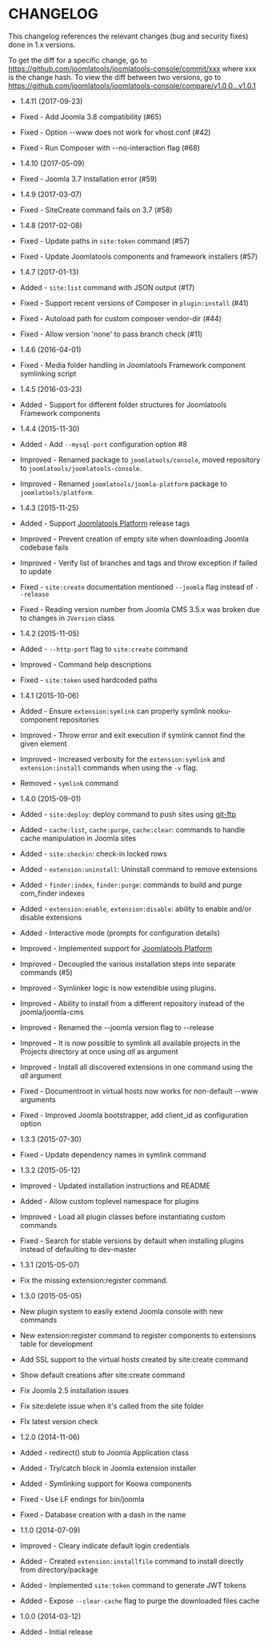 CHANGELOG
=========

This changelog references the relevant changes (bug and security fixes) done
in 1.x versions.

To get the diff for a specific change, go to https://github.com/joomlatools/joomlatools-console/commit/xxx where xxx is the change hash.
To view the diff between two versions, go to https://github.com/joomlatools/joomlatools-console/compare/v1.0.0...v1.0.1

* 1.4.11 (2017-09-23)
 * Fixed - Add Joomla 3.8 compatibility (#65)
 * Fixed - Option --www does not work for vhost.conf (#42)
 * Fixed - Run Composer with --no-interaction flag (#68)

* 1.4.10 (2017-05-09)
 * Fixed - Joomla 3.7 installation error (#59)
 
* 1.4.9 (2017-03-07)
 * Fixed - SiteCreate command fails on 3.7 (#58)

* 1.4.8 (2017-02-08)
 * Fixed - Update paths in `site:token` command (#57)
 * Fixed - Update Joomlatools components and framework installers (#57)

* 1.4.7 (2017-01-13)
 * Added - `site:list` command with JSON output (#17)
 * Fixed - Support recent versions of Composer in `plugin:install` (#41)
 * Fixed - Autoload path for custom composer vendor-dir (#44)
 * Fixed - Allow version 'none' to pass branch check (#11)

* 1.4.6 (2016-04-01)
 * Fixed - Media folder handling in Joomlatools Framework component symlinking script

* 1.4.5 (2016-03-23)
 * Added - Support for different folder structures for Joomlatools Framework components

* 1.4.4 (2015-11-30)
 * Added - Add `--mysql-port` configuration option #8
 * Improved - Renamed package to `joomlatools/console`, moved repository to `joomlatools/joomlatools-console`.
 * Improved - Renamed `joomlatools/joomla-platform` package to `joomlatools/platform`.

* 1.4.3 (2015-11-25)
 * Added - Support [Joomlatools Platform](http://github.com/joomlatools/joomlatools-platform) release tags
 * Improved - Prevent creation of empty site when downloading Joomla codebase fails
 * Improved - Verify list of branches and tags and throw exception if failed to update
 * Fixed - `site:create` documentation mentioned `--joomla` flag instead of `--release`
 * Fixed - Reading version number from Joomla CMS 3.5.x was broken due to changes in `JVersion` class

* 1.4.2 (2015-11-05)
 * Added - `--http-port` flag to `site:create` command
 * Improved - Command help descriptions
 * Fixed - `site:token` used hardcoded paths

* 1.4.1 (2015-10-06)
 * Added - Ensure `extension:symlink` can properly symlink nooku-component repositories
 * Improved - Throw error and exit execution if symlink cannot find the given element
 * Improved - Increased verbosity for the `extension:symlink` and `extension:install` commands when using the `-v` flag.
 * Removed - `symlink` command

* 1.4.0 (2015-09-01)
 * Added - `site:deploy`: deploy command to push sites using [git-ftp](https://github.com/git-ftp/git-ftp)
 * Added - `cache:list`, `cache:purge`, `cache:clear`: commands to handle cache manipulation in Joomla sites
 * Added - `site:checkin`: check-in locked rows
 * Added - `extension:uninstall`: Uninstall command to remove extensions
 * Added - `finder:index`, `finder:purge`: commands to build and purge com_finder indexes
 * Added - `extension:enable`, `extension:disable`: ability to enable and/or disable extensions
 * Added - Interactive mode (prompts for configuration details)
 * Improved - Implemented support for [Joomlatools Platform](http://github.com/joomlatools/joomlatools-platform)
 * Improved - Decoupled the various installation steps into separate commands (#5)
 * Improved - Symlinker logic is now extendible using plugins.
 * Improved - Ability to install from a different repository instead of the joomla/joomla-cms
 * Improved - Renamed the --joomla version flag to --release
 * Improved - It is now possible to symlink all available projects in the Projects directory at once using _all_ as argument
 * Improved - Install all discovered extensions in one command using the _all_ argument
 * Fixed - Documentroot in virtual hosts now works for non-default --www arguments
 * Fixed - Improved Joomla bootstrapper, add client_id as configuration option


* 1.3.3 (2015-07-30)
 * Fixed - Update dependency names in symlink command

* 1.3.2 (2015-05-12)
 * Improved - Updated installation instructions and README
 * Added - Allow custom toplevel namespace for plugins
 * Improved - Load all plugin classes before instantiating custom commands
 * Fixed - Search for stable versions by default when installing plugins instead of defaulting to dev-master

* 1.3.1 (2015-05-07)
 * Fix the missing extension:register command.

* 1.3.0 (2015-05-05)
 * New plugin system to easily extend Joomla console with new commands
 * New extension:register command to register components to extensions table for development
 * Add SSL support to the virtual hosts created by site:create command
 * Show default creations after site:create command
 * Fix Joomla 2.5 installation issues
 * Fix site:delete issue when it's called from the site folder
 * Fİx latest version check

* 1.2.0 (2014-11-06)
 * Added - redirect() stub to Joomla Application class
 * Added - Try/catch block in Joomla extension installer
 * Added - Symlinking support for Koowa components
 * Fixed - Use LF endings for bin/joomla
 * Fixed - Database creation with a dash in the name

* 1.1.0 (2014-07-09)
 * Improved - Cleary indicate default login credentials
 * Added - Created `extension:installfile` command to install directly from directory/package
 * Added - Implemented `site:token` command to generate JWT tokens
 * Added - Expose `--clear-cache` flag to purge the downloaded files cache

* 1.0.0 (2014-03-12)
 * Added - Initial release
